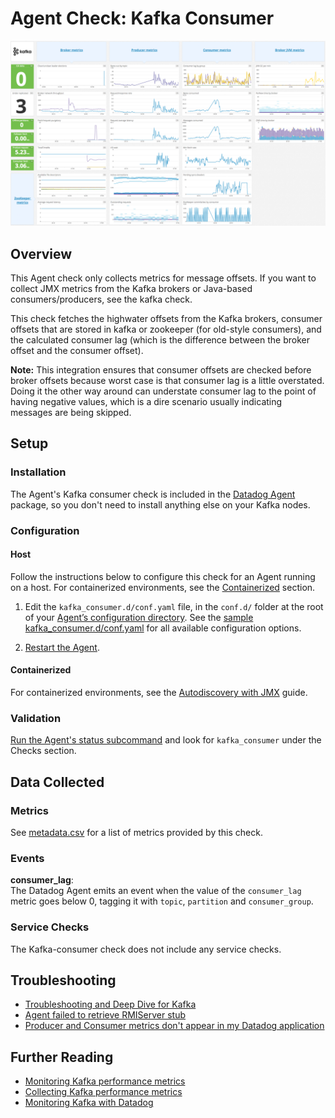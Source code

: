 # Agent Check: Kafka Consumer

![Kafka Dashboard][111]

## Overview

This Agent check only collects metrics for message offsets. If you want to collect JMX metrics from the Kafka brokers or Java-based consumers/producers, see the kafka check.

This check fetches the highwater offsets from the Kafka brokers, consumer offsets that are stored in kafka or zookeeper (for old-style consumers), and the calculated consumer lag (which is the difference between the broker offset and the consumer offset).

**Note:** This integration ensures that consumer offsets are checked before broker offsets because worst case is that consumer lag is a little overstated. Doing it the other way around can understate consumer lag to the point of having negative values, which is a dire scenario usually indicating messages are being skipped.

## Setup

### Installation

The Agent's Kafka consumer check is included in the [Datadog Agent][112] package, so you don't need to install anything else on your Kafka nodes.

### Configuration

#### Host

Follow the instructions below to configure this check for an Agent running on a host. For containerized environments, see the [Containerized](#containerized) section.

1. Edit the `kafka_consumer.d/conf.yaml` file, in the `conf.d/` folder at the root of your [Agent’s configuration directory][114]. See the [sample kafka_consumer.d/conf.yaml][113] for all available configuration options.

2. [Restart the Agent][115].

#### Containerized

For containerized environments, see the [Autodiscovery with JMX][116] guide.

### Validation

[Run the Agent's status subcommand][117] and look for `kafka_consumer` under the Checks section.

## Data Collected

### Metrics

See [metadata.csv][118] for a list of metrics provided by this check.

### Events

**consumer_lag**:<br>
The Datadog Agent emits an event when the value of the `consumer_lag` metric goes below 0, tagging it with `topic`, `partition` and `consumer_group`.

### Service Checks

The Kafka-consumer check does not include any service checks.

## Troubleshooting

- [Troubleshooting and Deep Dive for Kafka][119]
- [Agent failed to retrieve RMIServer stub][1110]
- [Producer and Consumer metrics don't appear in my Datadog application][1111]

## Further Reading

- [Monitoring Kafka performance metrics][1112]
- [Collecting Kafka performance metrics][1113]
- [Monitoring Kafka with Datadog][1114]

[111]: https://raw.githubusercontent.com/DataDog/integrations-core/master/kafka_consumer/images/kafka_dashboard.png
[112]: https://app.datadoghq.com/account/settings#agent
[113]: https://github.com/DataDog/integrations-core/blob/master/kafka_consumer/datadog_checks/kafka_consumer/data/conf.yaml.example
[114]: https://docs.datadoghq.com/agent/guide/agent-configuration-files/#agent-configuration-directory
[115]: https://docs.datadoghq.com/agent/guide/agent-commands/#start-stop-and-restart-the-agent
[116]: https://docs.datadoghq.com/agent/guide/autodiscovery-with-jmx/?tab=containerizedagent
[117]: https://docs.datadoghq.com/agent/guide/agent-commands/#agent-status-and-information
[118]: https://github.com/DataDog/integrations-core/blob/master/kafka_consumer/metadata.csv
[119]: https://docs.datadoghq.com/integrations/faq/troubleshooting-and-deep-dive-for-kafka/
[1110]: https://docs.datadoghq.com/integrations/faq/agent-failed-to-retrieve-rmierver-stub/
[1111]: https://docs.datadoghq.com/integrations/faq/producer-and-consumer-metrics-don-t-appear-in-my-datadog-application/
[1112]: https://www.datadoghq.com/blog/monitoring-kafka-performance-metrics
[1113]: https://www.datadoghq.com/blog/collecting-kafka-performance-metrics
[1114]: https://www.datadoghq.com/blog/monitor-kafka-with-datadog

